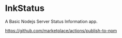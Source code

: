 # InkStatus
A Basic Nodejs Server Status Information app.

https://github.com/marketplace/actions/publish-to-npm
